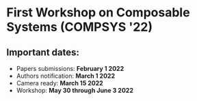 # First Workshop on Composable Systems (COMPSYS '22)

## Important dates:
- Papers submissions: **February 1 2022**
- Authors notification: **March 1 2022**
- Camera ready: **March 15 2022**
- Workshop: **May 30 through June 3 2022**

